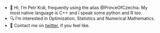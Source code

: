 - 👋 Hi, I’m Petr Král, frequently using the alias @PrinceOfCzechia. My most native language is C++ and I speak some python and R too.
- :mag: I’m interested in Optimization, Statistics and Numerical Mathematics.
- :envelope_with_arrow: Contact me on [twitter](https://twitter.com/PrinceOfCzechia), if you feel like.

<!---
PrinceOfCzechia/PrinceOfCzechia is a ✨ special ✨ repository because its `README.md` (this file) appears on your GitHub profile.
You can click the Preview link to take a look at your changes.
--->
